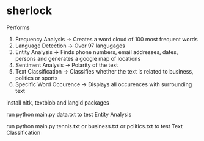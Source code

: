 sherlock
========


Performs 

1. Frequency Analysis -> Creates a word cloud of 100 most frequent words
2. Language Detection -> Over 97 langugages
3. Entity Analysis  -> Finds phone numbers, email addresses, dates, persons and generates a google map of locations
4. Sentiment Analysis -> Polarity of the text
5. Text Classification -> Classifies whether the text is related to business, politics or sports
6. Specific Word Occurence -> Displays all occurences with surrounding text



install nltk, textblob and langid packages


run python main.py data.txt to test Entity Analysis

run python main.py tennis.txt or business.txt or politics.txt to test Text Classification

